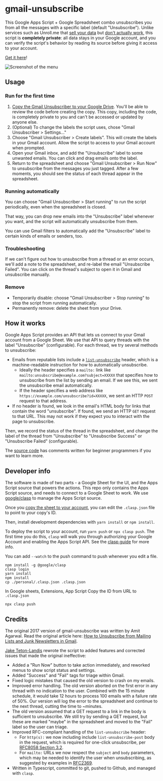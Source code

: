 # gmail-unsubscribe

This Google Apps Script + Google Spreadsheet combo unsubscribes you from all the messages with a specific label (default "Unsubscribe").  Unlike services such as Unroll.me that [sell your data](https://www.theverge.com/2019/12/17/21027159/unroll-me-email-privacy-ftc-settlement) but [don't actually work](https://www.nytimes.com/wirecutter/reviews/best-email-unsubscribe-service/), this script is **completely private**: all data stays in your Google account, and you can verify the script's behavior by reading its source before giving it access to your account.

[Get it here](https://docs.google.com/spreadsheets/d/10sQyFyQ_EsyZ_MWs1UtSBzPkBM9SuDlaFrTNhWoo07w/copy)!

![Screenshot of the menu](./menu.png)

## Usage

### Run for the first time

1. [Copy the Gmail Unsubscriber to your Google Drive](https://docs.google.com/spreadsheets/d/10sQyFyQ_EsyZ_MWs1UtSBzPkBM9SuDlaFrTNhWoo07w/copy). You'll be able to review the code before creating the copy. This copy, including the code, is completely private to you and can't be accessed or updated by anyone else.
1. (Optional) To change the labels the script uses, chose "Gmail Unsubscriber > Settings..."
1. Choose "Gmail Unsubscriber > Create labels". This will create the labels in your Gmail account. Allow the script to access to your Gmail account when prompted.
1. Open your Gmail inbox, and add the "Unsubscribe" label to some unwanted emails. You can click and drag emails onto the label.
1. Return to the spreadsheet and choose "Gmail Unsubscriber > Run Now" to unsubscribe from the messages you just tagged. After a few moments, you should see the status of each thread appear in the spreadsheet.

### Running automatically

You can choose "Gmail Unsubscriber > Start running" to run the script periodically, even when the spreadsheet is closed.

That way, you can drop new emails into the "Unsubscribe" label whenever you want, and the script will automatically unsubscribe from them.

You can use Gmail filters to automatically add the "Unsubscribe" label to certain kinds of emails or senders, too.

### Troubleshooting

If we can't figure out how to unsubscribe from a thread or an error occurs, we'll add a note to the spreadsheet, and re-label the email "Unsubscribe Failed". You can click on the thread's subject to open it in Gmail and unsubscribe manually.

### Remove

- Temporarily disable: choose "Gmail Unsubscriber > Stop running" to stop the script from running automatically.
- Permanently remove: delete the sheet from your Drive.

## How it works

Google Apps Script provides an API that lets us connect to your Gmail account from a Google Sheet. We use that API to query threads with the label "Unsubscribe" (configurable). For each thread, we try several methods to unsubscribe:

- Emails from reputable lists include a [`list-unsubscribe`](https://sendgrid.com/blog/list-unsubscribe/) header, which is a machine-readable instruction for how to automatically unsubscribe.
  - Ideally the header specifies a `mailto:` link like `mailto:unsubscribe@example.com?subject=XXXXX` that specifies how to unsubscribe from the list by sending an email. If we see this, we sent the unsubscribe email automatically.
  - If the header specifies a web address like `https://example.com/unsubscribe?id=XXXXX`, we sent an HTTP `POST` request to that address.
- If no header is found, we look in the email's HTML body for links that contain the word "unsubscribe". If found, we send an HTTP `GET` request to that URL. This may not work if they expect you to interact with the page to unsubscribe.

Then, we record the status of the thread in the spreadsheet, and change the label of the thread from "Unsubscribe" to "Unsubscribe Success" or "Unsubscribe Failed" (configurable).

The [source code](./script/main.ts) has comments written for beginner programmers if you want to learn more.

## Developer info

The software is made of two parts - a Google Sheet for the UI, and the Apps Script source that powers the actions. This repo only contains the Apps Script source, and needs to connect to a Google Sheet to work. We use [google/clasp](https://github.com/google/clasp) to manage the Apps Script source.

Once you [copy the sheet to your account](#usage),
you can edit the `.clasp.json` file to point to your copy's ID.

Then, install development dependencies with `yarn install` or `npm install`.

To deploy the script to your account, run `yarn push` or `npx clasp push`. The first time you do this, `clasp` will walk you through authorizing your Google Account and enabling the Apps Script API. See the [clasp guide](https://developers.google.com/apps-script/guides/clasp) for more info.

You can add `--watch` to the push command to push whenever you edit a file.

```
npm install -g @google/clasp
clasp login
yarn install
npm install
cp ./personal/.clasp.json .clasp.json
```

In Google sheets, Extensions, App Script
Copy the ID from URL to `.clasp.json`

```
npx clasp push
```
## Credits

The original 2017 version of gmail-unsubscribe was written by Amit Agarwal. Read the original article here: [How to Unsubscribe from Mailing Lists and Junk Newsletters in Gmail](https://www.labnol.org/internet/gmail-unsubscribe/28806/).

[Jake Teton-Landis](https://jake.tl) rewrote the script to added features and corrected issues that made the original ineffective:

- Added a "Run Now" button to take action immediately, and reworked menus to show script status and settings.
- Added "Success" and "Fail" tags for triage within Gmail.
- Fixed logic mistakes that caused the old version to crash on my emails.
- Improved error handling. The old version aborted on the first error in any thread with no indication to the user. Combined with the 15 minute schedule, it would take 12 hours to process 100 emails with a failure rate of 50%. Our version will log the error to the spreadsheet and continue to the next thread, cutting the time to ~minutes.
- The old version assumed that a GET request to a link in the body is sufficient to unsubscribe. We still try by sending a GET request, but these are marked "maybe" in the spreadsheet and moved to the "Fail" label so the user can triage.
- Improved RFC-compliant handling of the `list-unsubscribe` header:
  - For `http(s):` we now including include `list-unsubscribe-post` body in the request, which is required for one-click unsubscribe, per [RFC8058 Section 3.2](https://datatracker.ietf.org/doc/html/rfc8058#section-3.2).
  - For `mailto:` URLs we now respect the `subject` and `body` parameters, which may be needed to identify the user when unsubscribing, as suggested by examples in [RFC2369](https://datatracker.ietf.org/doc/html/rfc2369#section-3.2).
- Written in Typescript, committed to git, pushed to Github, and managed with `clasp`.
